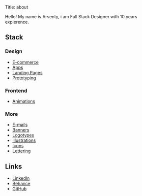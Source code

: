Title: about

Hello! My name is Arsenty, i am Full Stack Designer with 10 years expierence.

## Stack
### Design
- [E-commerce](/#ecommerce)
- [Apps](/#app)
- [Landing&nbsp;Pages](/#lp)
- [Prototyping](/#ui)
### Frontend
- [Animations](/#banners)
### More
- [E-mails](/#email)
- [Banners](/#banners)
- [Logotypes](/#logotype)
- [Illustrations](/#illustration) 
- [Icons](/#icons)
- [Lettering](/#lettering)

## Links
- [LinkedIn](https://www.linkedin.com/in/arsenty/)
- [Behance](https://www.behance.net/arsenty)
- [GitHub](https://github.com/arsenty)
